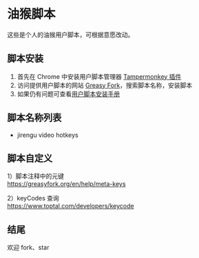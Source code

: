 # 油猴脚本
这些是个人的油猴用户脚本，可根据意愿改动。

## 脚本安装
1. 首先在 Chrome 中安装用户脚本管理器 [Tampermonkey 插件](https://chrome.google.com/webstore/detail/tampermonkey/dhdgffkkebhmkfjojejmpbldmpobfkfo)
2. 访问提供用户脚本的网站 [Greasy Fork](https://greasyfork.org/en)，搜索脚本名称，安装脚本
3. 如果仍有问题可查看[用户脚本安装手册](https://greasyfork.org/zh-CN/help/installing-user-scripts?locale_override=1)

## 脚本名称列表
- jirengu video hotkeys

## 脚本自定义
1）脚本注释中的元键  
https://greasyfork.org/en/help/meta-keys

2）keyCodes 查询  
https://www.toptal.com/developers/keycode

## 结尾
欢迎 fork、star